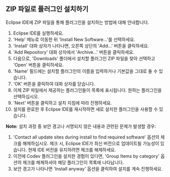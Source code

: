 ## ZIP 파일로 플러그인 설치하기

Eclipse IDE에 ZIP 파일을 통해 플러그인을 설치하는 방법에 대해 안내합니다.

1. Eclipse IDE를 실행하세요.
2. 'Help' 메뉴로 이동한 뒤 'Install New Software...'를 선택하세요.
3. 'Install' 대화 상자가 나타나면, 오른쪽 상단의 'Add...' 버튼을 클릭하세요.
4. 'Add Repository' 대화 상자에서 'Archive...' 버튼을 클릭하세요.
5. 다음으로, 'Downloads' 폴더에서 설치할 플러그인 ZIP 파일을 찾아 선택하고 'Open' 버튼을 클릭하세요.
6. 'Name' 필드에는 설치할 플러그인의 이름을 입력하거나 기본값을 그대로 둘 수 있습니다.
7. 'OK' 버튼을 클릭하여 대화 상자를 닫습니다.
8. 이제 ZIP 파일에서 제공하는 플러그인들이 목록에 표시됩니다. 원하는 플러그인을 선택하십시오.
9. 'Next' 버튼을 클릭하고 설치 지침에 따라 진행하세요.
10. 설치를 완료한 후 Eclipse IDE를 재시작하면 새로 설치한 플러그인을 사용할 수 있습니다.

**Note:** 설치 과정 중 보안 경고나 서명되지 않은 내용과 관련된 문제가 발생할 경우:
1. 'Contact all update sites during install to find required software' 옵션의 체크를 해제하십시오. 체크 시, Eclipse IDE가 최신 버전으로 업데이트될 가능성이 있습니다. 현재 IDE 버전을 유지하려면 체크를 해제하세요.
2. 이전에 Codev 플러그인을 설치한 경험이 있다면, 'Group Items by category' 옵션의 체크를 해제하셔야 해당 플러그인이 목록에 나타납니다.
3. 보안 경고가 나타나면 'Install anyway' 옵션을 클릭하여 설치를 계속 진행하세요.


